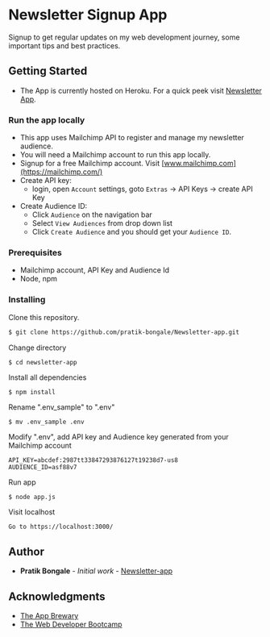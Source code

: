# Newsletter Signup App
Signup to get regular updates on my web development journey, some important tips and best practices. 

## Getting Started
- The App is currently hosted on Heroku. For a quick peek visit [Newsletter App](https://glacial-plains-35733.herokuapp.com/).

### Run the app locally
- This app uses Mailchimp API to register and manage my newsletter audience. 
- You will need a Mailchimp account to run this app locally.
- Signup for a free Mailchimp account. Visit [www.mailchimp.com](https://mailchimp.com/)
- Create API key:
  - login, open `Account` settings, goto `Extras` -> API Keys -> create API Key
- Create Audience ID:
  - Click `Audience` on the navigation bar
  - Select `View Audiences` from drop down list
  - Click `Create Audience` and you should get your `Audience ID`.

### Prerequisites
- Mailchimp account, API Key and Audience Id
- Node, npm

### Installing
Clone this repository. 
```bash
$ git clone https://github.com/pratik-bongale/Newsletter-app.git
```

Change directory
```bash
$ cd newsletter-app
```

Install all dependencies
```
$ npm install
```

Rename ".env_sample" to ".env"
```
$ mv .env_sample .env
```

Modify ".env", add API key and Audience key generated from your Mailchimp account
```
API_KEY=abcdef:2987tt33847293876127t19238d7-us8
AUDIENCE_ID=asf88v7
```

Run app
```
$ node app.js
```

Visit localhost
```
Go to https://localhost:3000/
```

## Author
* **Pratik Bongale** - *Initial work* - [Newsletter-app](https://github.com/Newsletter-app)


## Acknowledgments
- [The App Brewary](https://www.appbrewery.co/p/web-development-course-resources/)
- [The Web Developer Bootcamp](https://www.udemy.com/course/the-web-developer-bootcamp/)
